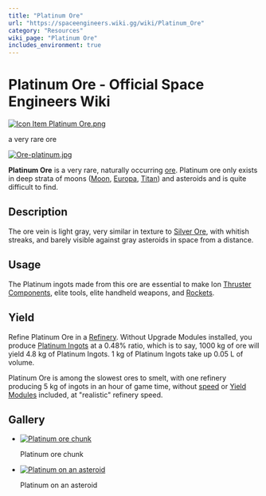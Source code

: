 ```yaml
---
title: "Platinum Ore"
url: "https://spaceengineers.wiki.gg/wiki/Platinum_Ore"
category: "Resources"
wiki_page: "Platinum Ore"
includes_environment: true
---
```


# Platinum Ore - Official Space Engineers Wiki

[![Icon Item Platinum Ore.png](https://spaceengineers.wiki.gg/images/thumb/5/52/Icon_Item_Platinum_Ore.png/100px-Icon_Item_Platinum_Ore.png?587799)](https://spaceengineers.wiki.gg/wiki/File:Icon_Item_Platinum_Ore.png)

a very rare ore

[![Ore-platinum.jpg](https://spaceengineers.wiki.gg/images/thumb/8/84/Ore-platinum.jpg/320px-Ore-platinum.jpg?11ffa6)](https://spaceengineers.wiki.gg/wiki/File:Ore-platinum.jpg)

**Platinum Ore** is a very rare, naturally occurring [ore](https://spaceengineers.wiki.gg/wiki/Ores "Ores"). Platinum ore only exists in deep strata of moons ([Moon](https://spaceengineers.wiki.gg/wiki/Moon "Moon"), [Europa](https://spaceengineers.wiki.gg/wiki/Europa "Europa"), [Titan](https://spaceengineers.wiki.gg/wiki/Titan "Titan")) and asteroids and is quite difficult to find.

## Description

The ore vein is light gray, very similar in texture to [Silver Ore](https://spaceengineers.wiki.gg/wiki/Silver_Ore "Silver Ore"), with whitish streaks, and barely visible against gray asteroids in space from a distance.

## Usage

The Platinum ingots made from this ore are essential to make Ion [Thruster Components](https://spaceengineers.wiki.gg/wiki/Thruster_Components "Thruster Components"), elite tools, elite handheld weapons, and [Rockets](https://spaceengineers.wiki.gg/wiki/Rocket "Rocket").

## Yield

Refine Platinum Ore in a [Refinery](https://spaceengineers.wiki.gg/wiki/Refinery "Refinery"). Without Upgrade Modules installed, you produce [Platinum Ingots](https://spaceengineers.wiki.gg/wiki/Platinum_Ingot "Platinum Ingot") at a 0.48% ratio, which is to say, 1000 kg of ore will yield 4.8 kg of Platinum Ingots. 1 kg of Platinum Ingots take up 0.05 L of volume.

Platinum Ore is among the slowest ores to smelt, with one refinery producing 5 kg of ingots in an hour of game time, without [speed](https://spaceengineers.wiki.gg/wiki/Speed_Module "Speed Module") or [Yield Modules](https://spaceengineers.wiki.gg/wiki/Yield_Module "Yield Module") included, at "realistic" refinery speed.

## Gallery

*   [![Platinum ore chunk](https://spaceengineers.wiki.gg/images/thumb/f/f9/Image_%2812%29.png/119px-Image_%2812%29.png?d227f1)](https://spaceengineers.wiki.gg/wiki/File:Image_\(12\).png "Platinum ore chunk")
    
    Platinum ore chunk
    
*   [![Platinum on an asteroid](https://spaceengineers.wiki.gg/images/thumb/d/df/Platinum_ore.png/120px-Platinum_ore.png?97943b)](https://spaceengineers.wiki.gg/wiki/File:Platinum_ore.png "Platinum on an asteroid")
    
    Platinum on an asteroid